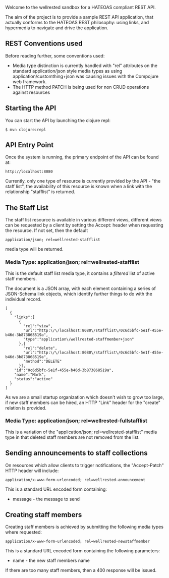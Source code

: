 Welcome to the wellrested sandbox for a HATEOAS compliant REST API.

The aim of the project is to provide a sample REST API application, that actually conforms to the HATEOAS
REST philosophy: using links, and hypermedia to navigate and drive the application.

## REST Conventions used

Before reading further, some conventions used:

 * Media type distinction is currently handled with "rel" attributes on the standard application/json style media
   types as using application/customthing+json was causing issues with the Compojure web framework.
 * The HTTP method PATCH is being used for non CRUD operations against resources

## Starting the API

You can start the API by launching the clojure repl:

    $ mvn clojure:repl

## API Entry Point

Once the system is running, the primary endpoint of the API can be found at:

    http://localhost:8080

Currently, only one type of resource is currently provided by the API - "the staff list", the availability of this resource
is known when a link with the relationship "stafflist" is returned.

## The Staff List

The staff list resource is available in various different views, different views can be requested by a client by setting
the Accept: header when requesting the resource.  If not set, then the default 

    application/json; rel=wellrested-stafflist

media type will be returned.

### Media Type: application/json; rel=wellrested-stafflist

This is the default staff list media type, it contains a _filtered_ list of active staff members.

The document is a JSON array, with each element containing a series of JSON-Schema link objects, which identify
further things to do with the individual record.

    [
      {
        "links":[
          {
            "rel":"view",
            "url":"http:\/\/localhost:8080\/stafflist\/0c6d5bfc-5e1f-455e-b46d-3b873868519a",
            "type":"application\/wellrested-staffmember+json"
          },{
            "rel":"delete",
            "url":"http:\/\/localhost:8080\/stafflist\/0c6d5bfc-5e1f-455e-b46d-3b873868519a",
            "method":"DELETE"
          }],
        "id":"0c6d5bfc-5e1f-455e-b46d-3b873868519a",
        "name":"Mark",
        "status":"active"
      }
    ]

As we are a small startup organization which doesn't wish to grow too large, if new staff members can be hired, an HTTP
"Link" header for the "create" relation is provided.

### Media Type: application/json; rel=wellrested-fullstafflist

This is a variation of the "application/json; rel=wellrested-stafflist" media type in that deleted staff members are not
removed from the list.

## Sending announcements to staff collections

On resources which allow clients to trigger notifications, the "Accept-Patch" HTTP header will include:

    application/x-www-form-urlencoded; rel=wellrested-announcement

This is a standard URL encoded form containing:

  * message - the message to send

## Creating staff members

Creating staff members is achieved by submitting the following media types where requested:

    application/x-www-form-urlencoded; rel=wellrested-newstaffmember

This is a standard URL encoded form containing the following parameters:

  * name - the new staff members name

If there are too many staff members, then a 400 response will be issued.
